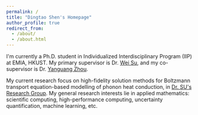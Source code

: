 ```yaml
---
permalink: /
title: "Dingtao Shen's Homepage"
author_profile: true
redirect_from: 
  - /about/
  - /about.html
---
```


I'm currently a Ph.D. student in Individualized Interdisciplinary Program (IIP) at EMIA, HKUST. My primary supervisor is Dr. [Wei Su](https://facultyprofiles.hkust.edu.hk/profiles.php?profile=wei-su-weisu), and my co-supervisor is Dr. [Yanguang Zhou](https://seng.hkust.edu.hk/about/people/faculty/yanguang-zhou).

My current research focus on high-fidelity solution methods for Boltzmann transport equation-based modelling of phonon heat conduction, in [Dr. SU's Research Group](https://weisu-mae.github.io/). My general research interests lie in applied mathematics: scientific computing, high-performance computing, uncertainty quantification, machine learning, etc.
